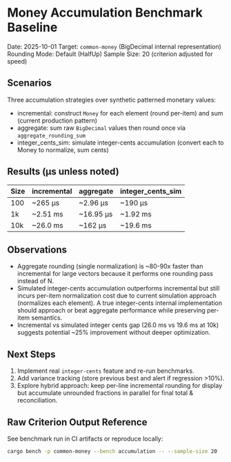 # Money Accumulation Benchmark Baseline

Date: 2025-10-01
Target: `common-money` (BigDecimal internal representation)
Rounding Mode: Default (HalfUp)
Sample Size: 20 (criterion adjusted for speed)

## Scenarios

Three accumulation strategies over synthetic patterned monetary values:

- incremental: construct `Money` for each element (round per-item) and sum (current production pattern)
- aggregate: sum raw `BigDecimal` values then round once via `aggregate_rounding_sum`
- integer_cents_sim: simulate integer-cents accumulation (convert each to Money to normalize, sum cents)

## Results (µs unless noted)

| Size | incremental | aggregate | integer_cents_sim |
|------|-------------|-----------|-------------------|
| 100  | ~265 µs     | ~2.96 µs  | ~190 µs           |
| 1k   | ~2.51 ms    | ~16.95 µs | ~1.92 ms          |
| 10k  | ~26.0 ms    | ~162 µs   | ~19.6 ms          |

## Observations

- Aggregate rounding (single normalization) is ~80-90x faster than incremental for large vectors because it performs one rounding pass instead of N.
- Simulated integer-cents accumulation outperforms incremental but still incurs per-item normalization cost due to current simulation approach (normalizes each element). A true integer-cents internal implementation should approach or beat aggregate performance while preserving per-item semantics.
- Incremental vs simulated integer cents gap (26.0 ms vs 19.6 ms at 10k) suggests potential ~25% improvement without deeper optimization.

## Next Steps

1. Implement real `integer-cents` feature and re-run benchmarks.
2. Add variance tracking (store previous best and alert if regression >10%).
3. Explore hybrid approach: keep per-line incremental rounding for display but accumulate unrounded fractions in parallel for final total & reconciliation.

## Raw Criterion Output Reference

See benchmark run in CI artifacts or reproduce locally:

```bash
cargo bench -p common-money --bench accumulation -- --sample-size 20
```
